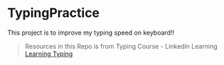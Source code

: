 # TypingPractice
This project is to improve my typing speed on keyboard!!

> Resources in this Repo is from Typing Course - Linkedin Learning
> [Learning Typing](https://www.linkedin.com/learning/learning-typing-2014)
